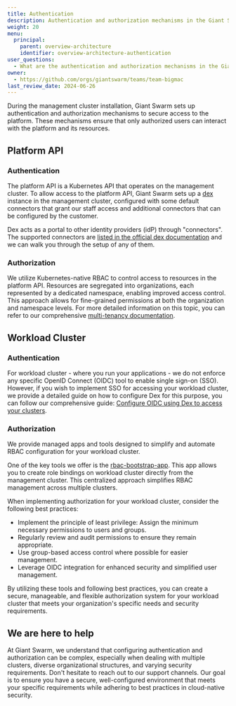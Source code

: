 ```yaml
---
title: Authentication
description: Authentication and authorization mechanisms in the Giant Swarm platform.
weight: 20
menu:
  principal:
    parent: overview-architecture
    identifier: overview-architecture-authentication
user_questions:
  - What are the authentication and authorization mechanisms in the Giant Swarm platform?
owner:
  - https://github.com/orgs/giantswarm/teams/team-bigmac
last_review_date: 2024-06-26
---
```


During the management cluster installation, Giant Swarm sets up authentication and authorization mechanisms to secure access to the platform. These mechanisms ensure that only authorized users can interact with the platform and its resources.

## Platform API

### Authentication

The platform API is a Kubernetes API that operates on the management cluster. To allow access to the platform API, Giant Swarm sets up a [dex](https://github.com/giantswarm/dex-app) instance in the management cluster, configured with some default connectors that grant our staff access and additional connectors that can be configured by the customer.

Dex acts as a portal to other identity providers (idP) through "connectors". The supported connectors are [listed in the official dex documentation](https://dexidp.io/docs/connectors/) and we can walk you through the setup of any of them.

### Authorization

We utilize Kubernetes-native RBAC to control access to resources in the platform API. Resources are segregated into organizations, each represented by a dedicated namespace, enabling improved access control. This approach allows for fine-grained permissions at both the organization and namespace levels. For more detailed information on this topic, you can refer to our comprehensive [multi-tenancy documentation](https://docs.giantswarm.io/vintage/platform-overview/multi-tenancy/).

## Workload Cluster

### Authentication

For workload cluster - where you run your applications - we do not enforce any specific OpenID Connect (OIDC) tool to enable single sign-on (SSO). However, if you wish to implement SSO for accessing your workload cluster, we provide a detailed guide on how to configure Dex for this purpose, you can follow our comprehensive guide: [Configure OIDC using Dex to access your clusters](https://docs.giantswarm.io/vintage/advanced/access-management/configure-dex-in-your-cluster/).

### Authorization

We provide managed apps and tools designed to simplify and automate RBAC configuration for your workload cluster.

One of the key tools we offer is the [rbac-bootstrap-app](https://github.com/giantswarm/rbac-bootstrap-app). This app allows you to create role bindings on workload cluster directly from the management cluster. This centralized approach simplifies RBAC management across multiple clusters.

When implementing authorization for your workload cluster, consider the following best practices:
- Implement the principle of least privilege: Assign the minimum necessary permissions to users and groups.
- Regularly review and audit permissions to ensure they remain appropriate.
- Use group-based access control where possible for easier management.
- Leverage OIDC integration for enhanced security and simplified user management.

By utilizing these tools and following best practices, you can create a secure, manageable, and flexible authorization system for your workload cluster that meets your organization's specific needs and security requirements.

## We are here to help

At Giant Swarm, we understand that configuring authentication and authorization can be complex, especially when dealing with multiple clusters, diverse organizational structures, and varying security requirements. Don't hesitate to reach out to our support channels. Our goal is to ensure you have a secure, well-configured environment that meets your specific requirements while adhering to best practices in cloud-native security.
